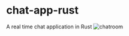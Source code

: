 # chat-app-rust
A real time chat application in Rust
![chatroom](https://github.com/Grim-R3ap3r/chat-app-rust/assets/62543734/715a83a3-83ce-45dd-8a52-6586261d30f5)

